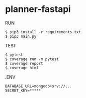 # planner-fastapi

RUN

    $ pip3 install -r requirements.txt
    $ pip3 main.py

TEST

    $ pytest
    $ coverage run -m pytest
    $ coverage report
    $ coverage html

.ENV

    DATABASE_URL=mongodb+srv://...
    SECRET_KEY=*****